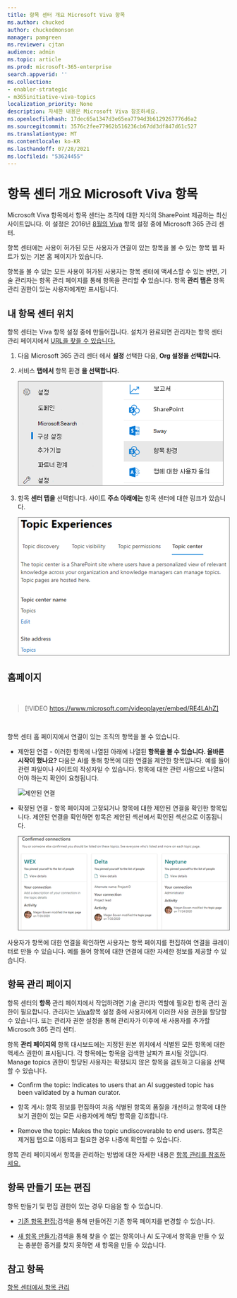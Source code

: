 ```yaml
---
title: 항목 센터 개요 Microsoft Viva 항목
ms.author: chucked
author: chuckedmonson
manager: pamgreen
ms.reviewer: cjtan
audience: admin
ms.topic: article
ms.prod: microsoft-365-enterprise
search.appverid: ''
ms.collection:
- enabler-strategic
- m365initiative-viva-topics
localization_priority: None
description: 자세한 내용은 Microsoft Viva 참조하세요.
ms.openlocfilehash: 17dec65a1347d3e65ea7794d3b6129267776d6a2
ms.sourcegitcommit: 3576c2fee77962b516236cb67dd3df847d61c527
ms.translationtype: MT
ms.contentlocale: ko-KR
ms.lasthandoff: 07/28/2021
ms.locfileid: "53624455"
---
```

# <a name="topic-center-overview-in-microsoft-viva-topics"></a>항목 센터 개요 Microsoft Viva 항목

Microsoft Viva 항목에서 항목 센터는 조직에 대한 지식의 SharePoint 제공하는 최신 사이트입니다. 이 설정은 2016년 [8월의 Viva](set-up-topic-experiences.md) 항목 설정 중에 Microsoft 365 관리 센터.

항목 센터에는 사용이 허가된  모든 사용자가 연결이 있는 항목을 볼 수 있는 항목 웹 파트가 있는 기본 홈 페이지가 있습니다.

항목을 볼 수 있는 모든 사용이 허가된 사용자는 항목 센터에 액세스할 수 있는 반면, 기술 관리자는 항목 관리 페이지를 통해 항목을 관리할 **수** 있습니다. 항목 **관리 탭은** 항목 관리 권한이 있는 사용자에게만 표시됩니다.

## <a name="where-is-my-topic-center"></a>내 항목 센터 위치

항목 센터는 Viva 항목 설정 중에 만들어집니다. 설치가 완료되면 관리자는 항목 센터 관리 페이지에서 [URL을 찾을 수 있습니다.](./topic-experiences-administration.md#to-access-topics-management-settings)


1. 다음 Microsoft 365 관리 센터 에서 **설정** 선택한 다음, **Org 설정을 선택합니다.**
2. 서비스 **탭에서** 항목 환경 **을 선택합니다.**

    ![커넥트 정보를 알 수 있습니다.](../media/admin-org-knowledge-options-completed.png)

3. 항목 **센터 탭을** 선택합니다. 사이트 **주소 아래에는** 항목 센터에 대한 링크가 있습니다.

    ![knowledge-network-settings](../media/knowledge-network-settings-topic-center.png)

## <a name="home-page"></a>홈페이지

</br>

> [!VIDEO https://www.microsoft.com/videoplayer/embed/RE4LAhZ]

</br>

항목 센터 홈 페이지에서 연결이 있는 조직의 항목을 볼 수 있습니다.

- 제안된 연결 - 이러한 항목에 나열된 아래에 나열된 **항목을 볼 수 있습니다. 올바른 시작이 했나요?** 다음은 AI를 통해 항목에 대한 연결을 제안한 항목입니다. 예를 들어 관련 파일이나 사이트의 작성자일 수 있습니다. 항목에 대한 관련 사람으로 나열되어야 하는지 확인이 요청됩니다.

   ![제안된 연결](../media/knowledge-management/my-topics.png)

- 확정된 연결 - 항목 페이지에 고정되거나 항목에 대한 제안된 연결을 확인한 항목입니다. 제안된 연결을 확인하면 항목은 제안된 섹션에서 확인된 섹션으로 이동됩니다.

   ![확인된 항목](../media/knowledge-management/my-topics-confirmed.png)

사용자가 항목에 대한 연결을 확인하면 사용자는 항목 페이지를 편집하여 연결을 큐레이터로 만들 수 있습니다. 예를 들어 항목에 대한 연결에 대한 자세한 정보를 제공할 수 있습니다.

## <a name="manage-topics-page"></a>항목 관리 페이지

항목 센터의 **항목** 관리 페이지에서 작업하려면 기술 관리자 역할에 필요한 항목 관리 권한이 필요합니다. 관리자는 [Viva](set-up-topic-experiences.md)항목 설정 중에 사용자에게 이러한 사용 권한을 할당할 [](topic-experiences-knowledge-rules.md) 수 있습니다. 또는 관리자 권한 설정을 통해 관리자가 이후에 새 사용자를 추가할 Microsoft 365 관리 센터.

항목 **관리 페이지의** 항목 대시보드에는 지정된 원본 위치에서 식별된 모든 항목에 대한 액세스 권한이 표시됩니다. 각 항목에는 항목을 검색한 날짜가 표시될 것입니다. Manage topics 권한이 할당된 사용자는 확정되지 않은 항목을 검토하고 다음을 선택할 수 있습니다.

- Confirm the topic: Indicates to users that an AI suggested topic has been validated by a human curator.

- 항목 게시: 항목 정보를 편집하여 처음 식별된 항목의 품질을 개선하고 항목에 대한 보기 권한이 있는 모든 사용자에게 해당 항목을 강조합니다.

- Remove the topic: Makes the topic undiscoverable to end users. 항목은 제거됨  탭으로 이동되고 필요한 경우 나중에 확인할 수 있습니다.

항목 관리 페이지에서 항목을 관리하는 방법에  대한 자세한 내용은 [항목 관리를 참조하세요.](manage-topics.md)

## <a name="create-or-edit-a-topic"></a>항목 만들기 또는 편집

항목 만들기 및 편집 권한이 있는 경우 다음을 할 수 있습니다.

- [기존 항목 편집:](edit-a-topic.md)검색을 통해 만들어진 기존 항목 페이지를 변경할 수 있습니다.

- [새 항목 만들기:](create-a-topic.md)검색을 통해 찾을 수 없는 항목이나 AI 도구에서 항목을 만들 수 있는 충분한 증거를 찾지 못하면 새 항목을 만들 수 있습니다.

## <a name="see-also"></a>참고 항목

[항목 센터에서 항목 관리](manage-topics.md)

